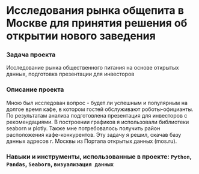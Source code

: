 # Исследования рынка общепита в Москве для принятия решения об открытии нового заведения

### Задача проекта

Исследование рынка общественного питания на основе открытых данных, подготовка презентации для инвесторов

### Описание проекта

Мною был исследован вопрос - будет ли успешным и популярным на долгое время кафе, в
котором гостей обслуживают роботы-официанты. По результатам анализа подготовлена
презентация для инвесторов с рекомендациями. В построении графиков я использовали
библиотеки seaborn и plotly. Также мне потребовалось получить район расположения
кафе-конкурентов. Эту задачу я решил, скачав базу данных адресов г. Москвы из Портала открытых данных (mos.ru).

### Навыки и инструменты, использованные в проекте: `Python`, `Pandas`, `Seaborn`, `визуализация данных`
